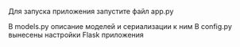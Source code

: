 Для запуска приложения запустите файл app.py

В models.py описание моделей и сериализации к ним
В config.py вынесены настройки Flask приложения
